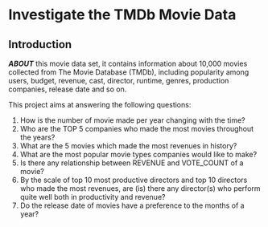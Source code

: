# Investigate the TMDb Movie Data

## Introduction
***ABOUT*** this movie data set, it contains information about 10,000 movies collected from The Movie Database (TMDb), including popularity among users, budget, revenue, cast, director, runtime, genres, production companies, release date and so on.

This project aims at answering the following questions:  
1. How is the number of movie made per year changing with the time?  
2. Who are the TOP 5 companies who made the most movies throughout the years?
3. What are the 5 movies which made the most revenues in history?    
4. What are the most popular movie types companies would like to make?
5. Is there any relationship between REVENUE and VOTE_COUNT of a movie?
6. By the scale of top 10 most productive directors and top 10 directors who made the most revenues, are (is) there any director(s) who perform quite well both in productivity and revenue?
7. Do the release date of movies have a preference to the months of a year?